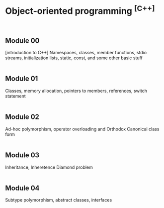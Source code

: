# Object-oriented programming <sup>[C++]<sup/>
<br/>

## Module 00 
[introduction to C++] Namespaces, classes, member functions, stdio streams, initialization lists, static, const, and some other basic stuff
<br/><br/>
## Module 01
Classes, memory allocation, pointers to members, references, switch statement
<br/><br/>
## Module 02
Ad-hoc polymorphism, operator overloading and Orthodox Canonical class form
<br/><br/>
## Module 03
Inheritance, Inheretence Diamond problem
<br/><br/>
## Module 04
Subtype polymorphism, abstract classes, interfaces
